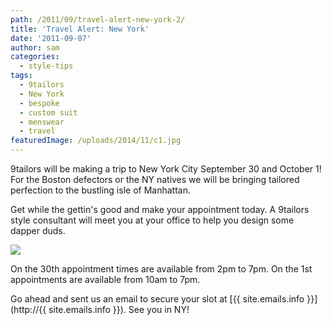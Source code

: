 ```yaml
---
path: /2011/09/travel-alert-new-york-2/
title: 'Travel Alert: New York'
date: '2011-09-07'
author: sam
categories:
  - style-tips
tags:
  - 9tailors
  - New York
  - bespoke
  - custom suit
  - menswear
  - travel
featuredImage: /uploads/2014/11/c1.jpg
---
```

9tailors will be making a trip to New York City September 30 and October 1! For the Boston defectors or the NY natives we will be bringing tailored perfection to the bustling isle of Manhattan.

Get while the gettin's good and make your appointment today. A 9tailors style consultant will meet you at your office to help you design some dapper duds.

[![](http://2.bp.blogspot.com/-z2LsD84FBGc/TmeLSEIEm1I/AAAAAAAAAwU/XwzHUxUsfxM/s400/nyc.panoramic.map2.jpg)](http://2.bp.blogspot.com/-z2LsD84FBGc/TmeLSEIEm1I/AAAAAAAAAwU/XwzHUxUsfxM/s1600/nyc.panoramic.map2.jpg)

On the 30th appointment times are available from 2pm to 7pm. On the 1st appointments are available from 10am to 7pm.

Go ahead and sent us an email to secure your slot at [{{ site.emails.info }}](http://{{ site.emails.info }}). See you in NY!